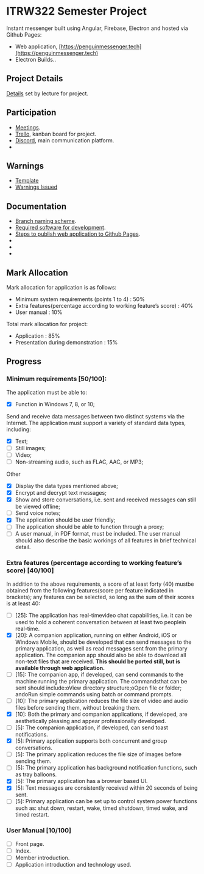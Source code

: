 
# ITRW322 Semester Project

Instant messenger built using Angular, Firebase, Electron and hosted via Github Pages:
* Web application, [https://penguinmessenger.tech](https://penguinmessenger.tech)
* Electron Builds..

## Project Details

[Details]() set by lecture for project.

## Participation

* [Meetings]().
* [Trello](https://trello.com/en), kanban board for project.
* [Discord](https://discordapp.com/), main communication platform.
* 

## Warnings

* [Template]()
* [Warnings Issued]()

## Documentation

* [Branch naming scheme]().
* [Required software for development]().
* [Steps to publish web application to Github Pages]().
* 
*
*

## Mark Allocation

Mark allocation for application is as follows:
* Minimum system requirements (points 1 to 4) : 50%
* Extra features(percentage according to working feature’s score) : 40%
* User manual : 10%

Total mark allocation for project:
* Application : 85%
* Presentation during demonstration : 15%

## Progress

### Minimum requirements [50/100]:

The application must be able to:
- [x] Function in Windows 7, 8, or 10;

Send  and  receive  data  messages  between  two  distinct  systems via  the  Internet.  The application must support a variety of standard data types, including:
- [x] Text;
- [ ] Still images;
- [ ] Video;
- [ ] Non-streaming audio, such as FLAC, AAC, or MP3;

Other
- [x] Display the data types mentioned above;
- [x] Encrypt and decrypt text messages;
- [x] Show and store conversations, i.e. sent and received messages can still be viewed offline;
- [ ] Send voice notes;
- [x] The application should be user friendly;
- [ ] The application should be able to function through a proxy;
- [ ] A  user  manual,  in  PDF  format, must be included. The user manual should also describe the basic workings of all features in brief technical detail.

### Extra features (percentage according to working feature’s score) [40/100]

In addition to the above requirements, a score of at least forty (40) mustbe obtained from the following features(score per feature indicated in brackets); any features can be selected, so long as the sum of their scores is at least 40:

- [ ] [25]:  The  application  has real-timevideo  chat  capabilities,  i.e.  it  can  be  used  to hold  a  coherent conversation between at least two peoplein real-time.
- [x] [20]: A companion  application,  running  on  either  Android,  iOS  or  Windows  Mobile,  should be developed that can send messages to the primary application, as well as read messages sent from the primary application. The companion app should also be able to download all non-text files that are received. **This should be ported still, but is available through web application.**
- [ ] [15]: The  companion  app,  if  developed, can  send  commands  to  the  machine running  the  primary application. The commandsthat can be sent should include:oView directory structure;oOpen file or folder; andoRun simple commands using batch or command prompts.
- [ ] [10]: The primary  application  reduces  the  file  size  of  video  and audio  files  before  sending  them, without breaking them.
- [x] [10]: Both the  primary  and  companion  applications, if  developed,  are  aesthetically  pleasing  and appear professionally developed.
- [ ] [5]: The companion application, if developed, can send toast notifications. 
- [x] [5]: Primary application supports both concurrent and group conversations. 
- [ ] [5]: The primary application reduces the file size of images before sending them. 
- [ ] [5]: The primary application has background notification functions, such as tray balloons.
- [x] [5]: The primary application has a browser based UI.
- [x] [5]: Text messages are consistently received within 20 seconds of being sent.
- [ ] [5]: Primary application can be set up to control system power functions such as: shut down, restart, wake, timed shutdown, timed wake, and timed restart.

### User Manual [10/100]

- [ ] Front page.
- [ ] Index.
- [ ] Member introduction.
- [ ] Application introduction and technology used.
